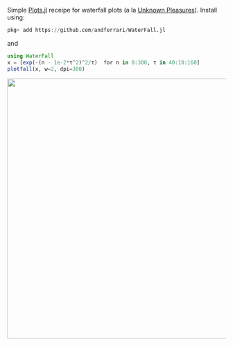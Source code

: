 Simple [Plots.jl](https://github.com/JuliaPlots/Plots.jl) receipe for waterfall plots 
(a la [Unknown Pleasures](https://en.wikipedia.org/wiki/Unknown_Pleasures)). Install using:
```julia
pkg> add https://github.com/andferrari/WaterFall.jl
```
and
```julia
using WaterFall
x = [exp(-(n - 1e-2*τ^2)^2/τ)  for n in 0:300, τ in 40:10:160]
plotfall(x, w=2, dpi=300)
```
<img src="https://user-images.githubusercontent.com/8927904/149500543-dbe084a4-ab63-4bdc-8822-88dc9827cfce.png" width="600">
